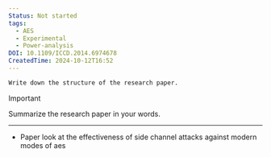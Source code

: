 ```yaml
---
Status: Not started
tags:
  - AES
  - Experimental
  - Power-analysis
DOI: 10.1109/ICCD.2014.6974678
CreatedTime: 2024-10-12T16:52
---
```

```Markdown
Write down the structure of the research paper.
```

> [!important]  
> Summarize the research paper in your words.  

[](https://www.notion.soundefined)

---

- Paper look at the effectiveness of side channel attacks against modern modes of aes
